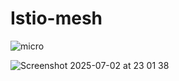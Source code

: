 # Istio-mesh



![micro](https://github.com/user-attachments/assets/b7f7912d-5db7-4992-85f8-28b2c4aa44b1)

![Screenshot 2025-07-02 at 23 01 38](https://github.com/user-attachments/assets/e949e903-19f3-4213-88b7-0d80ac188be9)
